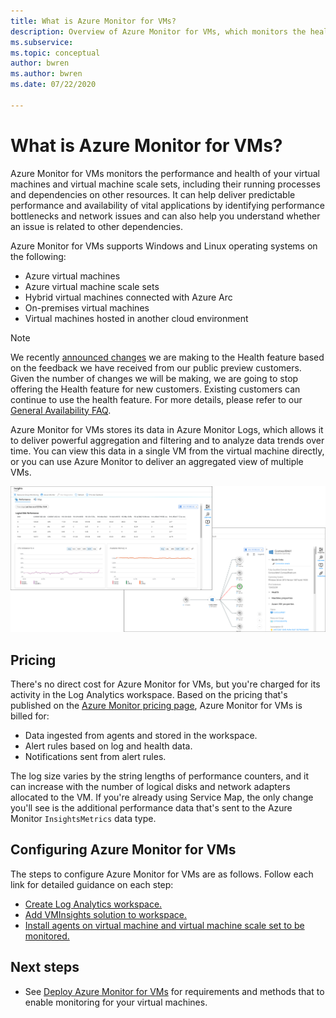 ```yaml
---
title: What is Azure Monitor for VMs?
description: Overview of Azure Monitor for VMs, which monitors the health and performance of the Azure VMs and automatically discovers and maps application components and their dependencies. 
ms.subservice: 
ms.topic: conceptual
author: bwren
ms.author: bwren
ms.date: 07/22/2020

---
```


# What is Azure Monitor for VMs?

Azure Monitor for VMs monitors the performance and health of your virtual machines and virtual machine scale sets, including their running processes and dependencies on other resources. It can help deliver predictable performance and availability of vital applications by identifying performance bottlenecks and network issues and can also help you understand whether an issue is related to other dependencies.

Azure Monitor for VMs supports Windows and Linux operating systems on the following:

- Azure virtual machines
- Azure virtual machine scale sets
- Hybrid virtual machines connected with Azure Arc
- On-premises virtual machines
- Virtual machines hosted in another cloud environment
  


>[!NOTE]
>We recently [announced changes](https://azure.microsoft.com/updates/updates-to-azure-monitor-for-virtual-machines-preview-before-general-availability-release/
) we are making to the Health feature based on the feedback we have received from our public preview customers. Given the number of changes we will be making, we are going to stop offering the Health feature for new customers. Existing customers can continue to use the health feature. For more details, please refer to our [General Availability FAQ](vminsights-ga-release-faq.md).  


Azure Monitor for VMs stores its data in Azure Monitor Logs, which allows it to deliver powerful aggregation and filtering and to analyze data trends over time. You can view this data in a single VM from the virtual machine directly, or you can use Azure Monitor to deliver an aggregated view of multiple VMs.

![Virtual machine insights perspective in the Azure portal](media/vminsights-overview/vminsights-azmon-directvm.png)


## Pricing
There's no direct cost for Azure Monitor for VMs, but you're charged for its activity in the Log Analytics workspace. Based on the pricing that's published on the [Azure Monitor pricing page](https://azure.microsoft.com/pricing/details/monitor/), Azure Monitor for VMs is billed for:

- Data ingested from agents and stored in the workspace.
- Alert rules based on log and health data.
- Notifications sent from alert rules.

The log size varies by the string lengths of performance counters, and it can increase with the number of logical disks and network adapters allocated to the VM. If you're already using Service Map, the only change you'll see is the additional performance data that's sent to the Azure Monitor `InsightsMetrics` data type.​


## Configuring Azure Monitor for VMs
The steps to configure Azure Monitor for VMs are as follows. Follow each link for detailed guidance on each step:

- [Create Log Analytics workspace.](vminsights-configure-workspace.md#create-log-analytics-workspace)
- [Add VMInsights solution to workspace.](vminsights-configure-workspace.md#add-vminsights-solution-to-workspace)
- [Install agents on virtual machine and virtual machine scale set to be monitored.](vminsights-enable-overview.md)



## Next steps

- See [Deploy Azure Monitor for VMs](vminsights-enable-overview.md) for requirements and methods that to enable monitoring for your virtual machines.

